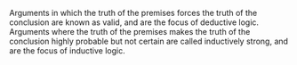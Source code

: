 Arguments in which the truth of the premises forces the truth of the conclusion are known as valid, and are the focus of deductive logic. Arguments where the truth of the premises makes the truth of the conclusion highly probable but not certain are called inductively strong, and are the focus of inductive logic.